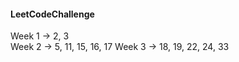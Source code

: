 #### LeetCodeChallenge 
Week 1 -> 2, 3   
Week 2 -> 5, 11, 15, 16, 17
Week 3 -> 18, 19, 22, 24, 33   
  
